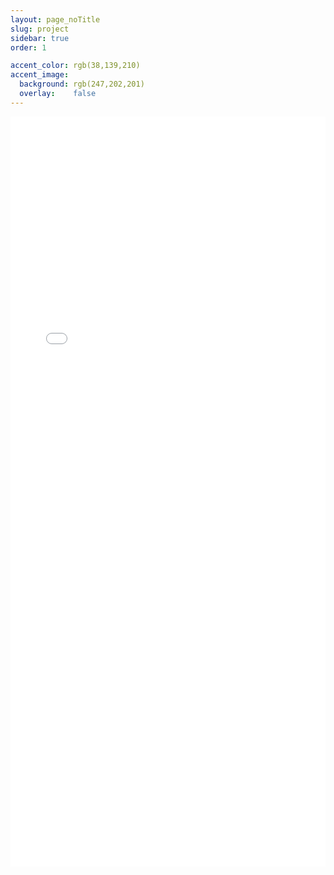 ```yaml
---
layout: page_noTitle
slug: project
sidebar: true
order: 1

accent_color: rgb(38,139,210)
accent_image:
  background: rgb(247,202,201)
  overlay:    false
---
```


<iframe src="project.html"  frameborder="0" style="width:100%; height: 1200px"></iframe>
